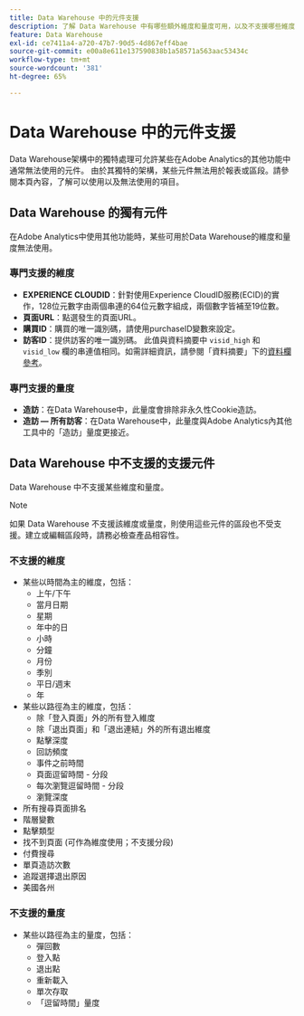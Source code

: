 ```yaml
---
title: Data Warehouse 中的元件支援
description: 了解 Data Warehouse 中有哪些額外維度和量度可用，以及不支援哪些維度和量度。
feature: Data Warehouse
exl-id: ce7411a4-a720-47b7-90d5-4d867eff4bae
source-git-commit: e00a8e611e137590838b1a58571a563aac53434c
workflow-type: tm+mt
source-wordcount: '381'
ht-degree: 65%

---
```


# Data Warehouse 中的元件支援

Data Warehouse架構中的獨特處理可允許某些在Adobe Analytics的其他功能中通常無法使用的元件。 由於其獨特的架構，某些元件無法用於報表或區段。請參閱本頁內容，了解可以使用以及無法使用的項目。

## Data Warehouse 的獨有元件

在Adobe Analytics中使用其他功能時，某些可用於Data Warehouse的維度和量度無法使用。

### 專門支援的維度

* **EXPERIENCE CLOUDID**：針對使用Experience CloudID服務(ECID)的實作，128位元數字由兩個串連的64位元數字組成，兩個數字皆補至19位數。
* **頁面URL**：點選發生的頁面URL。
* **購買ID**：購買的唯一識別碼，請使用purchaseID變數來設定。
* **訪客ID**：提供訪客的唯一識別碼。 此值與資料摘要中 `visid_high` 和 `visid_low` 欄的串連值相同。如需詳細資訊，請參閱「資料摘要」下的[資料欄參考](../analytics-data-feed/c-df-contents/datafeeds-reference.md)。

### 專門支援的量度

* **造訪**：在Data Warehouse中，此量度會排除非永久性Cookie造訪。
* **造訪 — 所有訪客**：在Data Warehouse中，此量度與Adobe Analytics內其他工具中的「造訪」量度更接近。

## Data Warehouse 中不支援的支援元件

Data Warehouse 中不支援某些維度和量度。

>[!NOTE]
>
>如果 Data Warehouse 不支援該維度或量度，則使用這些元件的區段也不受支援。建立或編輯區段時，請務必檢查產品相容性。

### 不支援的維度

* 某些以時間為主的維度，包括：
   * 上午/下午
   * 當月日期
   * 星期
   * 年中的日
   * 小時
   * 分鐘
   * 月份
   * 季別
   * 平日/週末
   * 年
* 某些以路徑為主的維度，包括：
   * 除「登入頁面」外的所有登入維度
   * 除「退出頁面」和「退出連結」外的所有退出維度
   * 點擊深度
   * 回訪頻度
   * 事件之前時間
   * 頁面逗留時間 - 分段
   * 每次瀏覽逗留時間 - 分段
   * 瀏覽深度
* 所有搜尋頁面排名
* 階層變數
* 點擊類型
* 找不到頁面 (可作為維度使用；不支援分段)
* 付費搜尋
* 單頁造訪次數
* 追蹤選擇退出原因
* 美國各州

### 不支援的量度

* 某些以路徑為主的量度，包括：
   * 彈回數
   * 登入點
   * 退出點
   * 重新載入
   * 單次存取
   * 「逗留時間」量度

